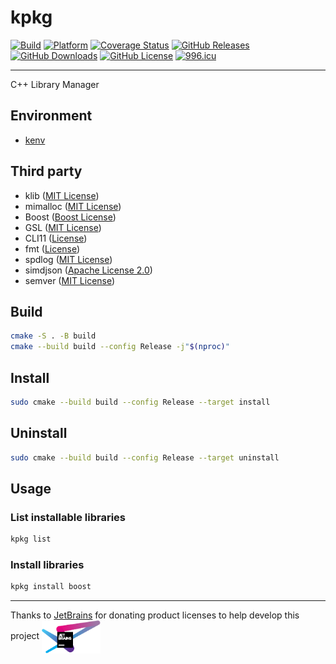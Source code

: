 # kpkg

[![Build](https://github.com/KaiserLancelot/kpkg/actions/workflows/build.yml/badge.svg)](https://github.com/KaiserLancelot/kpkg/actions/workflows/build.yml)
[![Platform](https://img.shields.io/badge/Platform-Debian%2011-brightgreen)](https://www.debian.org/)
[![Coverage Status](https://coveralls.io/repos/github/KaiserLancelot/kpkg/badge.svg?branch=main)](https://coveralls.io/github/KaiserLancelot/kpkg?branch=main)
[![GitHub Releases](https://img.shields.io/github/release/KaiserLancelot/kpkg)](https://github.com/KaiserLancelot/kpkg/releases/latest)
[![GitHub Downloads](https://img.shields.io/github/downloads/KaiserLancelot/kpkg/total)](https://github.com/KaiserLancelot/kpkg/releases)
[![GitHub License](https://img.shields.io/github/license/KaiserLancelot/kpkg)](https://github.com/KaiserLancelot/kpkg/blob/main/LICENSE)
[![996.icu](https://img.shields.io/badge/link-996.icu-red.svg)](https://996.icu)

---

C++ Library Manager

## Environment

- [kenv](https://github.com/KaiserLancelot/kenv)

## Third party

- klib ([MIT License](https://github.com/KaiserLancelot/klib/blob/main/LICENSE))
- mimalloc ([MIT License](https://github.com/microsoft/mimalloc/blob/master/LICENSE))
- Boost ([Boost License](https://www.boost.org/users/license.html))
- GSL ([MIT License](https://github.com/Microsoft/GSL/blob/master/LICENSE))
- CLI11 ([License](https://github.com/CLIUtils/CLI11/blob/main/LICENSE))
- fmt ([License](https://github.com/fmtlib/fmt/blob/master/LICENSE.rst))
- spdlog ([MIT License](https://github.com/gabime/spdlog/blob/v1.x/LICENSE))
- simdjson ([Apache License 2.0](https://github.com/simdjson/simdjson/blob/master/LICENSE))
- semver ([MIT License](https://github.com/Neargye/semver/blob/master/LICENSE))

## Build

```bash
cmake -S . -B build
cmake --build build --config Release -j"$(nproc)"
```

## Install

```bash
sudo cmake --build build --config Release --target install
```

## Uninstall

```bash
sudo cmake --build build --config Release --target uninstall
```

## Usage

### List installable libraries

```bash
kpkg list
```

### Install libraries

```bash
kpkg install boost
```

---

Thanks to [JetBrains](https://www.jetbrains.com/) for donating product licenses to help develop this project <a href="https://www.jetbrains.com/"><img src="logo/jetbrains.svg" width="94" align="center" /></a>
